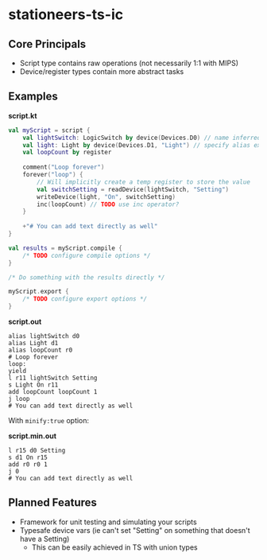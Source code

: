 # stationeers-ts-ic

## Core Principals

- Script type contains raw operations (not necessarily 1:1 with MIPS)
- Device/register types contain more abstract tasks

## Examples

**script.kt**
```kotlin
val myScript = script {
    val lightSwitch: LogicSwitch by device(Devices.D0) // name inferred by delegate
    val light: Light by device(Devices.D1, "Light") // specify alias explicitly (null for none)
    val loopCount by register
    
    comment("Loop forever")
    forever("loop") {
        // Will implicitly create a temp register to store the value
        val switchSetting = readDevice(lightSwitch, "Setting")
        writeDevice(light, "On", switchSetting)
        inc(loopCount) // TODO use inc operator?
    }
    
    +"# You can add text directly as well"
}

val results = myScript.compile {
    /* TODO configure compile options */
}

/* Do something with the results directly */

myScript.export {
    /* TODO configure export options */
}
```

**script.out**
```
alias lightSwitch d0
alias Light d1
alias loopCount r0
# Loop forever
loop:
yield
l r11 lightSwitch Setting
s Light On r11
add loopCount loopCount 1
j loop
# You can add text directly as well
```

With `minify:true` option:

**script.min.out**
```
l r15 d0 Setting
s d1 On r15
add r0 r0 1
j 0
# You can add text directly as well
```

## Planned Features

- Framework for unit testing and simulating your scripts
- Typesafe device vars (ie can't set "Setting" on something that doesn't have a Setting)
   - This can be easily achieved in TS with union types
